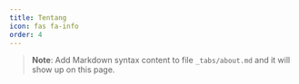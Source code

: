 ```yaml
---
title: Tentang
icon: fas fa-info
order: 4
---
```



> **Note**: Add Markdown syntax content to file `_tabs/about.md` and it will show up on this page.
